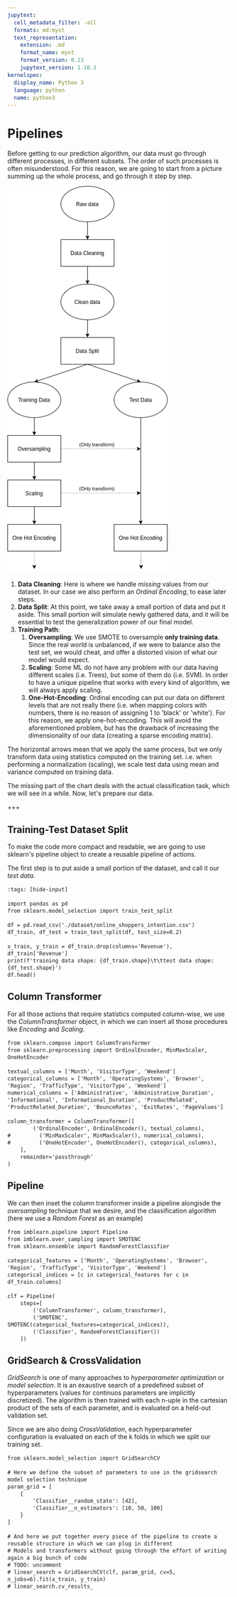 ```yaml
---
jupytext:
  cell_metadata_filter: -all
  formats: md:myst
  text_representation:
    extension: .md
    format_name: myst
    format_version: 0.13
    jupytext_version: 1.10.3
kernelspec:
  display_name: Python 3
  language: python
  name: python3
---
```


# Pipelines

Before getting to our prediction algorithm, our data must go through different processes, in different subsets.
The order of such processes is often misunderstood.
For this reason, we are going to start from a picture summing up the whole process, and go through it step by step.

![data_pipeline](images/flowchart.png)

1. **Data Cleaning**: Here is where we handle *missing* values from our dataset. In our case we also perform an *Ordinal Encoding*, to ease later steps.
2. **Data Split**: At this point, we take away a small portion of data and put it aside. This small portion will simulate newly gathered data, and it will be essential to test the generalization power of our final model.
3. **Training Path**:
    1. **Oversampling**: We use SMOTE to oversample **only training data**. Since the real world is unbalanced, if we were to balance also the test set, we would cheat, and offer a distorted vision of what our model would expect.
    2. **Scaling**: Some ML do not have any problem with our data having different scales (i.e. Trees), but some of them do (i.e. SVM). In order to have a unique pipeline that works with every kind of algorithm, we will always apply scaling.
    2. **One-Hot-Encoding**: Ordinal encoding can put our data on different levels that are not really there (i.e. when mapping colors with numbers, there is no reason of assigning 1 to 'black' or 'white'). For this reason, we apply one-hot-encoding. This will avoid the aforementioned problem, but has the drawback of increasing the dimensionality of our data (creating a sparse encoding matrix).

The horizontal arrows mean that we apply the same process, but we only transform data using statistics computed on the training set. i.e. when performing a normalization (scaling), we scale test data using mean and variance computed on training data.

The missing part of the chart deals with the actual classification task, which we will see in a while.
Now, let's prepare our data.

+++

## Training-Test Dataset Split

To make the code more compact and readable, we are going to use sklearn's pipeline object to create a reusable pipeline of actions.

The first step is to put aside a small portion of the dataset, and call it our *test data*.

```{code-cell} ipython3
:tags: [hide-input]

import pandas as pd
from sklearn.model_selection import train_test_split

df = pd.read_csv('./dataset/online_shoppers_intention.csv')
df_train, df_test = train_test_split(df, test_size=0.2)

x_train, y_train = df_train.drop(columns='Revenue'), df_train['Revenue']
print(f'training data shape: {df_train.shape}\t\ttest data shape: {df_test.shape}')
df.head()
```

## Column Transformer
For all those actions that require statistics computed column-wise, we use the *ColumnTransformer* object, in which we can insert all those procedures like *Encoding* and *Scaling*.

```{code-cell} ipython3
from sklearn.compose import ColumnTransformer
from sklearn.preprocessing import OrdinalEncoder, MinMaxScaler, OneHotEncoder

textual_columns = ['Month', 'VisitorType', 'Weekend']
categorical_columns = ['Month', 'OperatingSystems', 'Browser', 'Region', 'TrafficType', 'VisitorType', 'Weekend']
numerical_columns = ['Administrative', 'Administrative_Duration', 'Informational', 'Informational_Duration', 'ProductRelated', 'ProductRelated_Duration', 'BounceRates', 'ExitRates', 'PageValues']

column_transformer = ColumnTransformer([
        ('OrdinalEncoder', OrdinalEncoder(), textual_columns),
#         ('MinMaxScaler', MinMaxScaler(), numerical_columns),
#         ('OneHotEncoder', OneHotEncoder(), categorical_columns),
    ],
    remainder='passthrough'
)
```

## Pipeline
We can then inset the column transformer inside a pipeline alongisde the *oversampling* technique that we desire, and the classification algorithm (here we use a *Random Forest* as an example)

```{code-cell} ipython3
from imblearn.pipeline import Pipeline
from imblearn.over_sampling import SMOTENC
from sklearn.ensemble import RandomForestClassifier

categorical_features = ['Month', 'OperatingSystems', 'Browser', 'Region', 'TrafficType', 'VisitorType', 'Weekend']
categorical_indices = [c in categorical_features for c in df_train.columns]

clf = Pipeline(
    steps=[
        ('ColumnTransformer', column_transformer),
        ('SMOTENC', SMOTENC(categorical_features=categorical_indices)),
        ('Classifier', RandomForestClassifier())
    ])
```

## GridSearch & CrossValidation

*GridSearch* is one of many approaches to *hyperparameter optimization* or *model selection*. It is an exaustive search of a predefined subset of hyperparameters (values for continuos parameters are implicitly discretized). The algorithm is then trained with each n-uple in the cartesian product of the sets of each parameter, and is evaluated on a held-out validation set.

Since we are also doing *CrossValidation*, each hyperparameter configuration is evaluated on each of the k folds in which we split our training set.

```{code-cell} ipython3
from sklearn.model_selection import GridSearchCV

# Here we define the subset of parameters to use in the gridsearch model selection technique
param_grid = [
    {
        'Classifier__random_state': [42],
        'Classifier__n_estimators': [10, 50, 100]
    }
]

# And here we put together every piece of the pipeline to create a reusable structure in which we can plug in different
# Models and transformers without going through the effort of writing again a big bunch of code
# TODO: uncomment
# linear_search = GridSearchCV(clf, param_grid, cv=5, n_jobs=6).fit(x_train, y_train)
# linear_search.cv_results_
```

```{code-cell} ipython3

```
